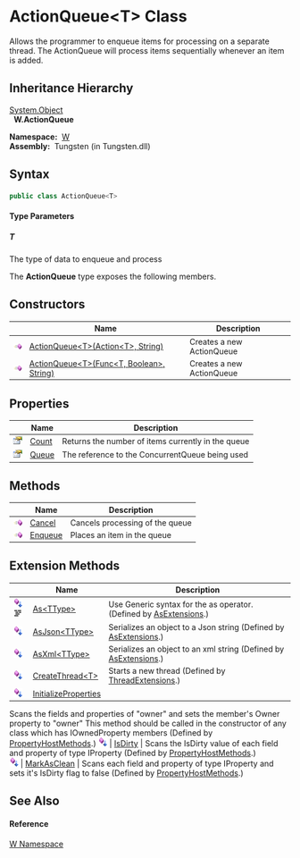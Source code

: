 ActionQueue&lt;T> Class
=======================
  
Allows the programmer to enqueue items for processing on a separate thread. The ActionQueue will process items sequentially whenever an item is added.



Inheritance Hierarchy
---------------------
[System.Object][1]  
  **W.ActionQueue<T>**  

  **Namespace:**  [W][2]  
  **Assembly:**  Tungsten (in Tungsten.dll)

Syntax
------

```csharp
public class ActionQueue<T>

```

#### Type Parameters

##### *T*
The type of data to enqueue and process

The **ActionQueue<T>** type exposes the following members.


Constructors
------------

                 | Name                                                | Description               
---------------- | --------------------------------------------------- | ------------------------- 
![Public method] | [ActionQueue&lt;T>(Action&lt;T>, String)][3]        | Creates a new ActionQueue 
![Public method] | [ActionQueue&lt;T>(Func&lt;T, Boolean>, String)][4] | Creates a new ActionQueue 


Properties
----------

                   | Name       | Description                                        
------------------ | ---------- | -------------------------------------------------- 
![Public property] | [Count][5] | Returns the number of items currently in the queue 
![Public property] | [Queue][6] | The reference to the ConcurrentQueue being used    


Methods
-------

                 | Name         | Description                     
---------------- | ------------ | ------------------------------- 
![Public method] | [Cancel][7]  | Cancels processing of the queue 
![Public method] | [Enqueue][8] | Places an item in the queue     


Extension Methods
-----------------

                                          | Name                       | Description                                                                                                                                                                                                                      
----------------------------------------- | -------------------------- | -------------------------------------------------------------------------------------------------------------------------------------------------------------------------------------------------------------------------------- 
![Public Extension Method]![Code example] | [As&lt;TType>][9]          | Use Generic syntax for the as operator. (Defined by [AsExtensions][10].)                                                                                                                                                         
![Public Extension Method]                | [AsJson&lt;TType>][11]     | Serializes an object to a Json string (Defined by [AsExtensions][10].)                                                                                                                                                           
![Public Extension Method]                | [AsXml&lt;TType>][12]      | Serializes an object to an xml string (Defined by [AsExtensions][10].)                                                                                                                                                           
![Public Extension Method]                | [CreateThread&lt;T>][13]   | Starts a new thread (Defined by [ThreadExtensions][14].)                                                                                                                                                                         
![Public Extension Method]                | [InitializeProperties][15] | 
Scans the fields and properties of "owner" and sets the member's Owner property to "owner" This method should be called in the constructor of any class which has IOwnedProperty members
 (Defined by [PropertyHostMethods][16].) 
![Public Extension Method]                | [IsDirty][17]              | 
Scans the IsDirty value of each field and property of type IProperty
 (Defined by [PropertyHostMethods][16].)                                                                                                                 
![Public Extension Method]                | [MarkAsClean][18]          | 
Scans each field and property of type IProperty and sets it's IsDirty flag to false
 (Defined by [PropertyHostMethods][16].)                                                                                                  


See Also
--------

#### Reference
[W Namespace][2]  

[1]: http://msdn.microsoft.com/en-us/library/e5kfa45b
[2]: ../README.md
[3]: _ctor.md
[4]: _ctor_1.md
[5]: Count.md
[6]: Queue.md
[7]: Cancel.md
[8]: Enqueue.md
[9]: ../AsExtensions/As__1.md
[10]: ../AsExtensions/README.md
[11]: ../AsExtensions/AsJson__1.md
[12]: ../AsExtensions/AsXml__1.md
[13]: ../../W.Threading/ThreadExtensions/CreateThread__1.md
[14]: ../../W.Threading/ThreadExtensions/README.md
[15]: ../PropertyHostMethods/InitializeProperties.md
[16]: ../PropertyHostMethods/README.md
[17]: ../PropertyHostMethods/IsDirty.md
[18]: ../PropertyHostMethods/MarkAsClean.md
[19]: ../../_icons/Help.png
[Public method]: ../../_icons/pubmethod.gif "Public method"
[Public property]: ../../_icons/pubproperty.gif "Public property"
[Public Extension Method]: ../../_icons/pubextension.gif "Public Extension Method"
[Code example]: ../../_icons/CodeExample.png "Code example"